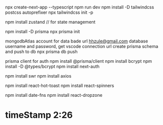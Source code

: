 npx create-next-app --typescript
npm run dev
npm install -D tailwindcss postcss autoprefixer
npx tailwindcss init -p

npm install zustand // for state management

npm install -D prisma
npx prisma init

mongodbAtlas account for data bade url
hhzule@gmail.com
database username and password, get vscode connection url
create prisma schema and push to db
npx prisma db push

prisma client for auth
npm install @prisma/client
npm install bcrypt
npm install -D @types/bcrypt
npm install next-auth

npm install swr
npm install axios

npm install react-hot-toast
npm install react-spinners

npm install date-fns
npm install react-dropzone

# timeStamp 2:26
